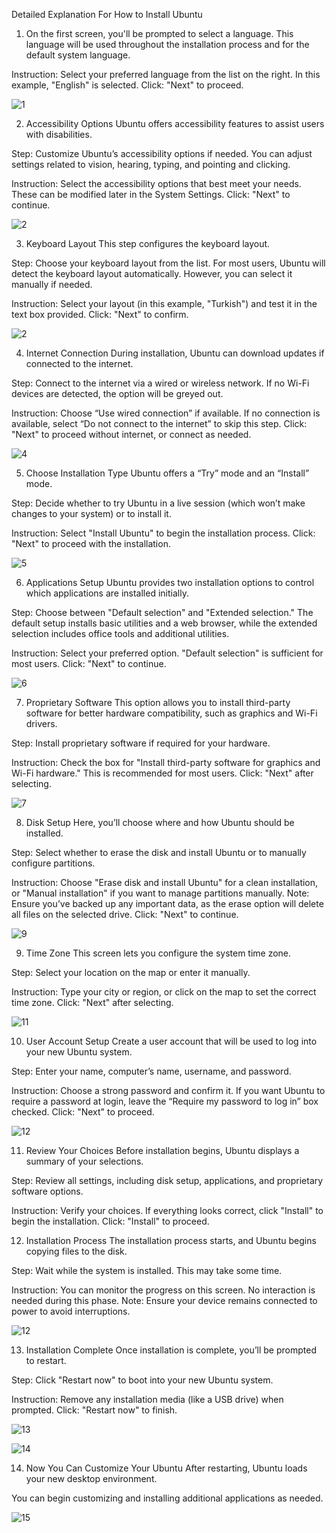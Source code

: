 
Detailed Explanation For How to Install Ubuntu

1. On the first screen, you'll be prompted to select a language. This language will be used throughout the installation process and for the default system language.

Instruction: Select your preferred language from the list on the right. In this example, "English" is selected.
Click: "Next" to proceed.

![1](https://github.com/user-attachments/assets/0367dec8-b1ef-461f-b9d1-88c9c0047140)

2. Accessibility Options
Ubuntu offers accessibility features to assist users with disabilities.

Step: Customize Ubuntu’s accessibility options if needed. You can adjust settings related to vision, hearing, typing, and pointing and clicking.

Instruction: Select the accessibility options that best meet your needs. These can be modified later in the System Settings.
Click: "Next" to continue.

![2](https://github.com/user-attachments/assets/a079f531-2dd0-4a54-9776-cbc24df3f352)

3. Keyboard Layout
This step configures the keyboard layout.

Step: Choose your keyboard layout from the list. For most users, Ubuntu will detect the keyboard layout automatically. However, you can select it manually if needed.

Instruction: Select your layout (in this example, "Turkish") and test it in the text box provided.
Click: "Next" to confirm.

![2](https://github.com/user-attachments/assets/575a50eb-844c-43bf-89e6-72dd5bb15539)

4. Internet Connection
During installation, Ubuntu can download updates if connected to the internet.

Step: Connect to the internet via a wired or wireless network. If no Wi-Fi devices are detected, the option will be greyed out.

Instruction: Choose “Use wired connection” if available. If no connection is available, select “Do not connect to the internet” to skip this step.
Click: "Next" to proceed without internet, or connect as needed.

![4](https://github.com/user-attachments/assets/e83dfbfe-4c45-4621-a77f-3b320a8f39cf)

5. Choose Installation Type
Ubuntu offers a “Try” mode and an “Install” mode.

Step: Decide whether to try Ubuntu in a live session (which won’t make changes to your system) or to install it.

Instruction: Select "Install Ubuntu" to begin the installation process.
Click: "Next" to proceed with the installation.

![5](https://github.com/user-attachments/assets/39248f36-1787-40f2-81f1-8dbb2f03318e)

6. Applications Setup
Ubuntu provides two installation options to control which applications are installed initially.

Step: Choose between "Default selection" and "Extended selection." The default setup installs basic utilities and a web browser, while the extended selection includes office tools and additional utilities.

Instruction: Select your preferred option. "Default selection" is sufficient for most users.
Click: "Next" to continue.

![6](https://github.com/user-attachments/assets/1c3aa50a-e6b2-42e2-845b-3faf8c77ef77)

7. Proprietary Software
This option allows you to install third-party software for better hardware compatibility, such as graphics and Wi-Fi drivers.

Step: Install proprietary software if required for your hardware.

Instruction: Check the box for "Install third-party software for graphics and Wi-Fi hardware." This is recommended for most users.
Click: "Next" after selecting.

![7](https://github.com/user-attachments/assets/681218b5-7788-4a30-bfe9-7709a7c85c37)


8. Disk Setup
Here, you’ll choose where and how Ubuntu should be installed.

Step: Select whether to erase the disk and install Ubuntu or to manually configure partitions.

Instruction: Choose "Erase disk and install Ubuntu" for a clean installation, or "Manual installation" if you want to manage partitions manually.
Note: Ensure you’ve backed up any important data, as the erase option will delete all files on the selected drive.
Click: "Next" to continue.

![9](https://github.com/user-attachments/assets/c6027c30-8f6d-4ad2-9e5d-a2069971816b)


9. Time Zone
This screen lets you configure the system time zone.

Step: Select your location on the map or enter it manually.

Instruction: Type your city or region, or click on the map to set the correct time zone.
Click: "Next" after selecting.

![11](https://github.com/user-attachments/assets/a8e8fbce-60c3-4c5d-8264-619fb90105f9)

10. User Account Setup
Create a user account that will be used to log into your new Ubuntu system.

Step: Enter your name, computer’s name, username, and password.

Instruction: Choose a strong password and confirm it. If you want Ubuntu to require a password at login, leave the “Require my password to log in” box checked.
Click: "Next" to proceed.

![12](https://github.com/user-attachments/assets/9aecba1f-1317-4b17-9816-a4dc3ce48039)

11. Review Your Choices
Before installation begins, Ubuntu displays a summary of your selections.

Step: Review all settings, including disk setup, applications, and proprietary software options.

Instruction: Verify your choices. If everything looks correct, click "Install" to begin the installation.
Click: "Install" to proceed.



12. Installation Process
The installation process starts, and Ubuntu begins copying files to the disk.

Step: Wait while the system is installed. This may take some time.

Instruction: You can monitor the progress on this screen. No interaction is needed during this phase.
Note: Ensure your device remains connected to power to avoid interruptions.

![12](https://github.com/user-attachments/assets/35c24d38-aee5-45f4-9b34-74e5c86a124d)

13. Installation Complete
Once installation is complete, you’ll be prompted to restart.

Step: Click "Restart now" to boot into your new Ubuntu system.

Instruction: Remove any installation media (like a USB drive) when prompted.
Click: "Restart now" to finish.

![13](https://github.com/user-attachments/assets/0a361dab-fa4b-4574-85e2-02f7527e63b1)

![14](https://github.com/user-attachments/assets/a55b669b-b196-480d-b9b0-09788a88a1db)


14. Now You Can Customize Your Ubuntu
After restarting, Ubuntu loads your new desktop environment.

You can begin customizing and installing additional applications as needed.

![15](https://github.com/user-attachments/assets/b615b4c5-b8dc-41e3-9af3-578ad27fb1e9)




